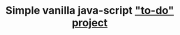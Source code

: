 <br>
<h1 align="center">Simple vanilla java-script <a href="https://maxim-belyi.github.io/to-do/" target="_blank"> "to-do" project </a>

 

